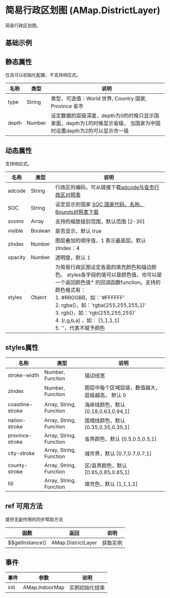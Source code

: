 # 简易行政区划图 (AMap.DistrictLayer)
简易行政区划图。

## 基础示例

<vuep template="#example"></vuep>

<script v-pre type="text/x-template" id="example">

  <template>
    <div class="amap-page-container">
      <el-amap vid="amapDemo" :zoom="zoom" :center="center" class="amap-demo">
        <el-amap-layer-district :visible="visible" type="Province" adcode="320000" :depth="2" :styles="styles"></el-amap-layer-district>
      </el-amap>
      <div class="toolbar">
        <button type="button" name="button" @click="toggleVisible">{{visible ? '隐藏图层' : '显示图层'}}</button>
      </div>
    </div>
  </template>

  <style>
    .amap-demo {
      height: 300px;
    }
  </style>

  <script>
    // 颜色辅助方法
    var colors = {};
    var getColorByAdcode = function (adcode) {
        if (!colors[adcode]) {
            var gb = Math.random() * 155 + 50;
            colors[adcode] = 'rgb(' + gb + ',' + gb + ',255)';
        }

        return colors[adcode];
    };
    module.exports = {
      name: 'amap-page',
      data() {
        return {
          zoom: 6,
          center: [118.763563,32.061377],
          visible: true,
          styles: {
              'fill': function (properties) {
                  // properties为可用于做样式映射的字段，包含
                  // NAME_CHN:中文名称
                  // adcode_pro
                  // adcode_cit
                  // adcode
                  var adcode = properties.adcode;
                  return getColorByAdcode(adcode);
              },
              'province-stroke': 'cornflowerblue',
              'city-stroke': 'white', // 中国地级市边界
              'county-stroke': 'rgba(255,255,255,0.5)' // 中国区县边界
          }
        };
      },
      methods: {
        toggleVisible(){
          this.visible = !this.visible;
        }
      }
    };
  </script>

</script>


## 静态属性
仅且可以初始化配置，不支持响应式。

名称 | 类型 | 说明
---|---|---|
type | String | 类型，可选值：World 世界, Country 国家, Province 省市
depth | Number | 设定数据的层级深度，depth为0的时候只显示国家面，depth为1的时候显示省级， 当国家为中国时设置depth为2的可以显示市一级

## 动态属性
支持响应式。

名称 | 类型 | 说明
---|---|---|
adcode | String | 行政区的编码，可从链接下载[adcode与省市行政区对照表](https://a.amap.com/lbs/static/file/AMap_adcode_citycode.xlsx.zip)
SOC | String | 设定显示的国家 [SOC 国家代码、名称、Bounds对照表下载](https://a.amap.com/jsapi_demos/static/demo-center/js/soc-list.json)
zooms | Array | 支持的缩放级别范围，默认范围 [2-30]
visible | Boolean | 是否显示，默认 true
zIndex | Number | 图层叠加的顺序值，1 表示最底层。默认 zIndex：4
opacity | Number | 透明度，默认 1
styles | Object | 为简易行政区图设定各面的填充颜色和描边颜色。 styles各字段的值可以是颜色值，也可以是一个返回颜色值* 的回调函数function。支持的颜色格式有：<br/>1. #RRGGBB，如：'#FFFFFF' <br/>2. rgba()，如：'rgba(255,255,255,1)'<br/> 3. rgb()，如：'rgb(255,255,255)'<br/>4. [r,g,b,a] ，如： [1,1,1,1]<br/>5. ''，代表不赋予颜色

## styles属性
名称 | 类型 | 说明
---|---|---|
stroke-width | Number, Function | 描边线宽
zIndex | Number, Function | 图层中每个区域层级，数值越大，层级越高。 默认 0
coastline-stroke | Array<String>, String, Function | 海岸线颜色，默认 [0.18,0.63,0.94,1]
nation-stroke | Array<String>, String, Function | 国境线颜色，默认 [0.35,0.35,0.35,1]
province-stroke | Array<String>, String, Function | 省界颜色，默认 [0.5,0.5,0.5,1]
city-stroke | Array<String>, String, Function | 城市界，默认 [0.7,0.7,0.7,1]
county-stroke | Array<String>, String, Function | 区/县界颜色，默认 [0.85,0.85,0.85,1]
fill | Array<String>, String, Function | 填充色，默认 [1,1,1,1]

## ref 可用方法
提供无副作用的同步帮助方法

函数 | 返回 | 说明
---|---|---|
$$getInstance() | AMap.DistrictLayer | 获取实例

## 事件

事件 | 参数 | 说明
---|---|---|
init | AMap.IndoorMap | 实例初始化结束
